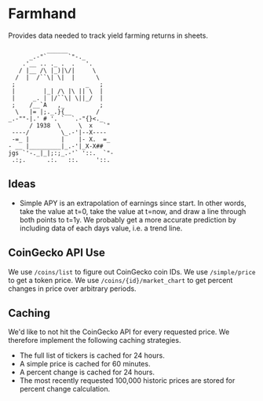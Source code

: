 # Farmhand

Provides data needed to track yield farming returns in sheets.

```
           ______
      _.-"`      `"-._
    .'__ .. ._ .  .   '.
   / |__ /\ |_)|\/|     \
  /  |  /``\| \|  |      \
 ;                    _   ;
 |        |_| /\ |\ || \  |
 |     _. | |/``\| \||_/  |
 ;    /__`A   ,_          ;
  \   |= |;._.}{__       /
_.-""-|.' # '. `  `.-"{}<._
      / 1938  \     \  x   `"
 ----/         \_.-'|--X----
 -=_ |         |    |- X.  =_
- __ |_________|_.-'|_X-X##
jgs `'-._|_|;:;_.-'` '::.  `"-
 .:;.      .:.   ::.     '::.
```

## Ideas

- Simple APY is an extrapolation of earnings since start. In other words, take the value at t=0, take the value at t=now, and draw a line through both points to t=1y. We probably get a more accurate prediction by including data of each days value, i.e. a trend line.

## CoinGecko API Use

We use `/coins/list` to figure out CoinGecko coin IDs.
We use `/simple/price` to get a token price.
We use `/coins/{id}/market_chart` to get percent changes in price over arbitrary periods.

## Caching

We'd like to not hit the CoinGecko API for every requested price. We therefore implement the following caching strategies.

- The full list of tickers is cached for 24 hours.
- A simple price is cached for 60 minutes.
- A percent change is cached for 24 hours.
- The most recently requested 100,000 historic prices are stored for percent change calculation.
